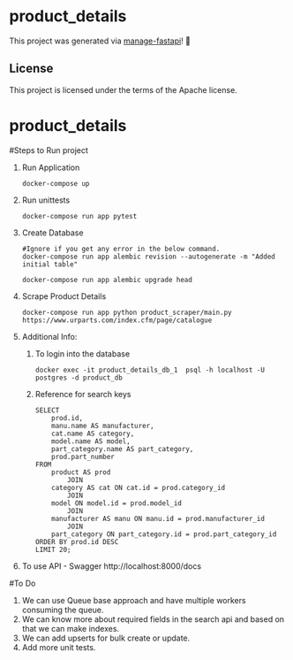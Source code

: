 # product_details

This project was generated via [manage-fastapi](https://ycd.github.io/manage-fastapi/)! :tada:

## License

This project is licensed under the terms of the Apache license.
# product_details

#Steps to Run project
1. Run Application
    ```
    docker-compose up 
    ```

2. Run unittests
    ```
    docker-compose run app pytest
    ```

3. Create Database
    ```
    #Ignore if you get any error in the below command.
    docker-compose run app alembic revision --autogenerate -m "Added initial table"

    docker-compose run app alembic upgrade head
    ``` 

4. Scrape Product Details
    ```
    docker-compose run app python product_scraper/main.py https://www.urparts.com/index.cfm/page/catalogue
    ```


5. Additional Info:
    1.  To login into the database
        ``` 
        docker exec -it product_details_db_1  psql -h localhost -U postgres -d product_db
        ```
    2. Reference for search keys
        ```
        SELECT 
            prod.id,
            manu.name AS manufacturer,
            cat.name AS category,
            model.name AS model,
            part_category.name AS part_category,
            prod.part_number
        FROM
            product AS prod
                JOIN
            category AS cat ON cat.id = prod.category_id
                JOIN
            model ON model.id = prod.model_id
                JOIN
            manufacturer AS manu ON manu.id = prod.manufacturer_id
                JOIN
            part_category ON part_category.id = prod.part_category_id
        ORDER BY prod.id DESC
        LIMIT 20;
        ```

6.  To use API - Swagger
http://localhost:8000/docs


#To Do
1. We can use Queue base approach and have multiple workers consuming the queue.
2. We can know more about required fields in the search api
and based on that we can make indexes.
3. We can add upserts for bulk create or update.
4. Add more unit tests.